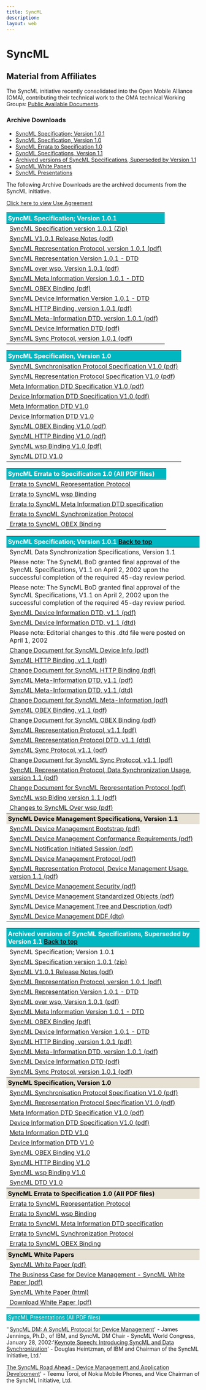 ```yaml
---
title: SyncML
description:
layout: web
---
```

# SyncML
## Material from Affiliates

The SyncML initiative recently consolidated into the Open Mobile Alliance (OMA), contributing their technical work to the OMA technical Working Groups: [Public Available Documents](/specifications/search/public-docs).

### Archive Downloads

- [SyncML Specification; Version 1.0.1](#V101)
- [SyncML Specification, Version 1.0](#SV10)
- [SyncML Errata to Specification 1.0](#EV10)
- [SyncML Specifications, Version 1.1](#V11)
- [Archived versions of SyncML Specifications, Superseded by Version 1.1](#ARCHV11)
- [SyncML White Papers](#WP)
- [SyncML Presentations](#PR)

The following Archive Downloads are the archived documents from the SyncML initiative.

[Click here to view Use Agreement](/omaspecworks/about/policies-terms/use-agreement)

<table>
    <thead>
        <tr>
            <th class="head">SyncML Specification; Version 1.0.1</th>
        </tr>
    </thead>
    <tbody>
        <tr>
            <td><a target="_blank" href="http://www.openmobilealliance.org/tech/affiliates/syncml/spec1-0-1.zip" title="By Clicking here you accept the use agreement">SyncML Specification version 1.0.1 (Zip)</a></td>
        </tr>
        <tr>
            <td><a target="_blank" href="http://www.openmobilealliance.org/tech/affiliates/syncml/v1-0-1release_notes.pdf" title="By Clicking here you accept the use agreement">SyncML V1.0.1 Release Notes (pdf)</a></td>
        </tr>
        <tr>
            <td><a target="_blank" href="http://www.openmobilealliance.org/tech/affiliates/syncml/syncml_represent_v101_20010615.pdf" title="By Clicking here you accept the use agreement">SyncML Representation Protocol, version 1.0.1 (pdf)</a></td>
        </tr>
        <tr>
            <td><a target="_blank" href="http://www.openmobilealliance.org/tech/affiliates/syncml/syncml_represent_v101_20010615.dtd" title="By Clicking here you accept the use agreement">SyncML Representation Version 1.0.1 - DTD</a></td>
        </tr>
        <tr>
            <td><a target="_blank" href="http://www.openmobilealliance.org/tech/affiliates/syncml/syncml_wsp_v101_20010615.pdf" title="By Clicking here you accept the use agreement">SyncML over wsp, Version 1.0.1 (pdf)</a></td>
        </tr>
        <tr>
            <td><a target="_blank" href="http://www.openmobilealliance.org/tech/affiliates/syncml/syncml_metinf_v101_20010615.dtd" title="By Clicking here you accept the use agreement">SyncML Meta Information Version 1.0.1 - DTD</a></td>
        </tr>
        <tr>
            <td><a target="_blank" href="http://www.openmobilealliance.org/tech/affiliates/syncml/syncml_obex_v101_20010615.pdf" title="By Clicking here you accept the use agreement">SyncML OBEX Binding (pdf)</a></td>
        </tr>
        <tr>
            <td><a target="_blank" href="http://www.openmobilealliance.org/tech/affiliates/syncml/syncml_devinf_v101_20010615.dtd" title="By Clicking here you accept the use agreement">SyncML Device Information Version 1.0.1 - DTD</a></td>
        </tr>
        <tr>
            <td><a target="_blank" href="http://www.openmobilealliance.org/tech/affiliates/syncml/syncml_http_v101_20010615.pdf" title="By Clicking here you accept the use agreement">SyncML HTTP Binding, version 1.0.1 (pdf)</a></td>
        </tr>
        <tr>
            <td><a target="_blank" href="http://www.openmobilealliance.org/tech/affiliates/syncml/syncml_metinf_v101_20010615.pdf" title="By Clicking here you accept the use agreement">SyncML Meta-Information DTD, version 1.0.1 (pdf)</a></td>
        </tr>
        <tr>
            <td><a target="_blank" href="http://www.openmobilealliance.org/tech/affiliates/syncml/syncml_devinf_v101_20010615.pdf" title="By Clicking here you accept the use agreement">SyncML Device Information DTD (pdf)</a></td>
        </tr>
        <tr>
            <td><a target="_blank" href="http://www.openmobilealliance.org/tech/affiliates/syncml/syncml_protocol_v101_20010615.pdf" title="By Clicking here you accept the use agreement">SyncML Sync Protocol, version 1.0.1 (pdf)</a></td>
        </tr>
    </tbody>
</table>

<table class="bg-[#F5F2ED]">
    <thead>
        <tr>
            <th class="head">SyncML Specification, Version 1.0</th>
        </tr>
    </thead>
    <tbody>
        <tr>
            <td><a target="_blank" href="http://www.openmobilealliance.org/tech/affiliates/syncml/syncml_protocol_v10_20001207.pdf" title="By Clicking here you accept the use agreement">SyncML Synchronisation Protocol Specification V1.0 (pdf)</a></td>
        </tr>
        <tr>
            <td><a target="_blank" href="http://www.openmobilealliance.org/tech/affiliates/syncml/syncml_represent_v10_20001207.pdf" title="By Clicking here you accept the use agreement">SyncML Representation Protocol Specification V1.0 (pdf)</a></td>
        </tr>
        <tr>
            <td><a target="_blank" href="http://www.openmobilealliance.org/tech/affiliates/syncml/syncml_metinf_v10_20001207.pdf" title="By Clicking here you accept the use agreement">Meta Information DTD Specification V1.0 (pdf)</a></td>
        </tr>
        <tr>
            <td><a target="_blank" href="http://www.openmobilealliance.org/tech/affiliates/syncml/syncml_devinf_v10_20001207.pdf" title="By Clicking here you accept the use agreement">Device Information DTD Specification V1.0 (pdf)</a></td>
        </tr>
        <tr>
            <td><a target="_blank" href="http://www.openmobilealliance.org/tech/affiliates/syncml/syncml_metinf_v10_20001207.dtd" title="By Clicking here you accept the use agreement">Meta Information DTD V1.0</a></td>
        </tr>
        <tr>
            <td><a target="_blank" href="http://www.openmobilealliance.org/tech/affiliates/syncml/syncml_devinf_v10_20001217.dtd" title="By Clicking here you accept the use agreement">Device Information DTD V1.0</a></td>
        </tr>
        <tr>
            <td><a target="_blank" href="http://www.openmobilealliance.org/tech/affiliates/syncml/syncml_obex_v10_20001207.pdf" title="By Clicking here you accept the use agreement">SyncML OBEX Binding V1.0 (pdf)</a></td>
        </tr>
        <tr>
            <td><a target="_blank" href="http://www.openmobilealliance.org/tech/affiliates/syncml/syncml_http_v10_20001207.pdf" title="By Clicking here you accept the use agreement">SyncML HTTP Binding V1.0 (pdf)</a></td>
        </tr>
        <tr>
            <td><a target="_blank" href="http://www.openmobilealliance.org/tech/affiliates/syncml/syncml_wsp_v10_20001207.pdf" title="By Clicking here you accept the use agreement">SyncML wsp Binding V1.0 (pdf)</a></td>
        </tr>
        <tr>
            <td><a target="_blank" href="http://www.openmobilealliance.org/tech/affiliates/syncml/syncml_represent_v10_20001207.dtd" title="By Clicking here you accept the use agreement">SyncML DTD V1.0</a></td>
        </tr>
    </tbody>
</table>

<table>
    <thead>
        <tr>
            <th id="EV10" class="head">SyncML Errata to Specification 1.0 (All PDF files)</th>
        </tr>
    </thead>
    <tbody>
        <tr>
            <td><a target="_blank" href="http://www.openmobilealliance.org/tech/affiliates/syncml/Errata_to_SyncML_Representation_Protocol.pdf" title="By Clicking here you accept the use agreement">Errata to SyncML Representation Protocol</a></td>
        </tr>
        <tr>
            <td><a target="_blank" href="http://www.openmobilealliance.org/tech/affiliates/syncml/Errata_to_SyncML_wsp_Binding.pdf" title="By Clicking here you accept the use agreement">Errata to SyncML wsp Binding</a></td>
        </tr>
        <tr>
            <td><a target="_blank" href="http://www.openmobilealliance.org/tech/affiliates/syncml/Errata_to_SyncML_Meta_Information_DTD_specification.pdf" title="By Clicking here you accept the use agreement">Errata to SyncML Meta Information DTD specification</a></td>
        </tr>
        <tr>
            <td><a target="_blank" href="http://www.openmobilealliance.org/tech/affiliates/syncml/Errata_to_SyncML_Synchronization_Protocol.pdf" title="By Clicking here you accept the use agreement">Errata to SyncML Synchronization Protocol</a></td>
        </tr>
        <tr>
            <td><a target="_blank" href="http://www.openmobilealliance.org/tech/affiliates/syncml/Errata_to_SyncML_OBEX_Binding.pdf" title="By Clicking here you accept the use agreement">Errata to SyncML OBEX Binding</a></td>
        </tr>
    </tbody>
</table>

<table class="bg-[#F5F2ED]">
    <thead>
        <tr>
            <th id="V101" class="head">SyncML Specification; Version 1.0.1 <a href="#material-from-affiliates-syncml">Back to top</a></th>
        </tr>
    </thead>
    <tbody>
        <tr>
            <td class="dark:text-black">SyncML Data Synchronization Specifications, Version 1.1</td>
        </tr>
        <tr>
            <td class="dark:text-black">Please note: The SyncML BoD granted final approval of the SyncML Specifications, V1.1 on April 2, 2002 upon the successful completion of the required 45-day review period.</td>
        </tr>
        <tr>
            <td class="dark:text-black">Please note: The SyncML BoD granted final approval of the SyncML Specifications, V1.1 on April 2, 2002 upon the successful completion of the required 45-day review period.</td>
        </tr>
        <tr>
            <td><a target="_blank" href="http://www.openmobilealliance.org/tech/affiliates/syncml/syncml_devinf_v11_20020215.pdf" title="By Clicking here you accept the use agreement">SyncML Device Information DTD, v1.1 (pdf)</a></td>
        </tr>
        <tr>
            <td><a target="_blank" href="http://www.openmobilealliance.org/tech/affiliates/syncml/syncml_devinf_v11_20020215a.dtd" title="By Clicking here you accept the use agreement">SyncML Device Information DTD, v1.1 (dtd)</a></td>
        </tr>
        <tr>
            <td class="dark:text-black">Please note: Editorial changes to this .dtd file were posted on April 1, 2002</td>
        </tr>
        <tr>
            <td><a target="_blank" href="http://www.openmobilealliance.org/tech/affiliates/syncml/changes_for_syncml_devinf_v11_20020215.pdf" title="By Clicking here you accept the use agreement">Change Document for SyncML Device Info (pdf)</a></td>
        </tr>
        <tr>
            <td><a target="_blank" href="http://www.openmobilealliance.org/tech/affiliates/syncml/syncml_http_v11_20020215.pdf" title="By Clicking here you accept the use agreement">SyncML HTTP Binding, v1.1 (pdf)</a></td>
        </tr>
        <tr>
            <td><a target="_blank" href="http://www.openmobilealliance.org/tech/affiliates/syncml/changes_for_syncml_http_v11_20020215.pdf" title="By Clicking here you accept the use agreement">Change Document for SyncML HTTP Binding (pdf)</a></td>
        </tr>
        <tr>
            <td><a target="_blank" href="http://www.openmobilealliance.org/tech/affiliates/syncml/syncml_metinf_v11_20020215.pdf" title="By Clicking here you accept the use agreement">SyncML Meta-Information DTD, v1.1 (pdf)</a></td>
        </tr>
        <tr>
            <td><a target="_blank" href="http://www.openmobilealliance.org/tech/affiliates/syncml/syncml_metinf_v11_20020215.dtd" title="By Clicking here you accept the use agreement">SyncML Meta-Information DTD, v1.1 (dtd)</a></td>
        </tr>
        <tr>
            <td><a target="_blank" href="http://www.openmobilealliance.org/tech/affiliates/syncml/changes_for_syncml_metinf_v11_20020215.pdf" title="By Clicking here you accept the use agreement">Change Document for SyncML Meta-Information (pdf)</a></td>
        </tr>
        <tr>
            <td><a target="_blank" href="http://www.openmobilealliance.org/tech/affiliates/syncml/syncml_obex_v11_20020215.pdf" title="By Clicking here you accept the use agreement">SyncML OBEX Binding, v1.1 (pdf)</a></td>
        </tr>
        <tr>
            <td><a target="_blank" href="http://www.openmobilealliance.org/tech/affiliates/syncml/changes_for_syncml_obex_v11_20020215.pdf" title="By Clicking here you accept the use agreement">Change Document for SyncML OBEX Binding (pdf)</a></td>
        </tr>
        <tr>
            <td><a target="_blank" href="http://www.openmobilealliance.org/tech/affiliates/syncml/syncml_represent_v11_20020215.pdf" title="By Clicking here you accept the use agreement">SyncML Representation Protocol, v1.1 (pdf)</a></td>
        </tr>
        <tr>
            <td><a target="_blank" href="http://www.openmobilealliance.org/tech/affiliates/syncml/syncml_represent_v11_20020215.dtd" title="By Clicking here you accept the use agreement">SyncML Representation Protocol DTD, v1.1 (dtd)</a></td>
        </tr>
        <tr>
            <td><a target="_blank" href="http://www.openmobilealliance.org/tech/affiliates/syncml/syncml_sync_protocol_v11_20020215.pdf" title="By Clicking here you accept the use agreement">SyncML Sync Protocol, v1.1 (pdf)</a></td>
        </tr>
        <tr>
            <td><a target="_blank" href="http://www.openmobilealliance.org/tech/affiliates/syncml/changes_for_syncml_protocol_v11_20020215.pdf" title="By Clicking here you accept the use agreement">Change Document for SyncML Sync Protocol, v1.1 (pdf)</a></td>
        </tr>
        <tr>
            <td><a target="_blank" href="http://www.openmobilealliance.org/tech/affiliates/syncml/syncml_sync_represent_v11_20020215.pdf" title="By Clicking here you accept the use agreement">SyncML Representation Protocol, Data Synchronization Usage, version 1.1 (pdf)</a></td>
        </tr>
        <tr>
            <td><a target="_blank" href="http://www.openmobilealliance.org/tech/affiliates/syncml/changes_for_syncml_represent_v11_20020215.pdf" title="By Clicking here you accept the use agreement">Change Document for SyncML Representation Protocol (pdf)</a></td>
        </tr>
        <tr>
            <td><a target="_blank" href="http://www.openmobilealliance.org/tech/affiliates/syncml/syncml_wsp_v11_20020215.pdf" title="By Clicking here you accept the use agreement">SyncML wsp Biding version 1.1 (pdf)</a></td>
        </tr>
        <tr>
            <td><a target="_blank" href="http://www.openmobilealliance.org/tech/affiliates/syncml/changes_for_syncml_wsp_v11_20020215.pdf" title="By Clicking here you accept the use agreement">Changes to SyncML Over wsp (pdf)</a></td>
        </tr>
        <tr>
            <th id="V11" class="bhead">SyncML Device Management Specifications, Version 1.1</th>
        </tr>
        <tr>
            <td><a target="_blank" href="http://www.openmobilealliance.org/tech/affiliates/syncml/syncml_dm_boot_v11_20020215.pdf" title="By Clicking here you accept the use agreement">SyncML Device Management Bootstrap (pdf)</a></td>
        </tr>
        <tr>
            <td><a target="_blank" href="http://www.openmobilealliance.org/tech/affiliates/syncml/syncml_dm_conreqs_v11_20020215.pdf" title="By Clicking here you accept the use agreement">SyncML Device Management Conformance Requirements (pdf)</a></td>
        </tr>
        <tr>
            <td><a target="_blank" href="http://www.openmobilealliance.org/tech/affiliates/syncml/syncml_dm_notification_v11_20020215.pdf" title="By Clicking here you accept the use agreement">SyncML Notification Initiated Session (pdf)</a></td>
        </tr>
        <tr>
            <td><a target="_blank" href="http://www.openmobilealliance.org/tech/affiliates/syncml/syncml_dm_protocol_v11_20020215.pdf" title="By Clicking here you accept the use agreement">SyncML Device Management Protocol (pdf)</a></td>
        </tr>
        <tr>
            <td><a target="_blank" href="http://www.openmobilealliance.org/tech/affiliates/syncml/syncml_dm_represent_v11_20020215.pdf" title="By Clicking here you accept the use agreement">SyncML Representation Protocol, Device Management Usage, version 1.1 (pdf)</a></td>
        </tr>
        <tr>
            <td><a target="_blank" href="http://www.openmobilealliance.org/tech/affiliates/syncml/syncml_dm_sec_v11_20020215.pdf" title="By Clicking here you accept the use agreement">SyncML Device Management Security (pdf)</a></td>
        </tr>
        <tr>
            <td><a target="_blank" href="http://www.openmobilealliance.org/tech/affiliates/syncml/syncml_dm_std_obj_v11_20020215.pdf" title="By Clicking here you accept the use agreement">SyncML Device Management Standardized Objects (pdf)</a></td>
        </tr>
        <tr>
            <td><a target="_blank" href="http://www.openmobilealliance.org/tech/affiliates/syncml/syncml_dm_tnd_v11_20020215.pdf" title="By Clicking here you accept the use agreement">SyncML Device Management Tree and Description (pdf)</a></td>
        </tr>
        <tr>
            <td><a target="_blank" href="http://www.openmobilealliance.org/tech/affiliates/syncml/syncml_dm_ddf_v11_20020215.dtd" title="By Clicking here you accept the use agreement">SyncML Device Management DDF (dtd)</a></td>
        </tr>
    </tbody>
</table>

<table>
    <thead>
        <tr>
            <th id="ARCHV11" class="head">Archived versions of SyncML Specifications, Superseded by Version 1.1 <a href="#material-from-affiliates-syncml">Back to top</a></th>
        </tr>
    </thead>
    <tbody>
        <tr>
            <td>SyncML Specification; Version 1.0.1</td>
        </tr>
        <tr>
            <td><a target="_blank" href="http://www.openmobilealliance.org/tech/affiliates/syncml/spec1-0-1.zip" title="By Clicking here you accept the use agreement">SyncML Specification version 1.0.1 (zip)</a></td>
        </tr>
        <tr>
            <td><a target="_blank" href="http://www.openmobilealliance.org/tech/affiliates/syncml/v1-0-1release_notes.pdf" title="By Clicking here you accept the use agreement">SyncML V1.0.1 Release Notes (pdf)</a></td>
        </tr>
        <tr>
            <td><a target="_blank" href="http://www.openmobilealliance.org/tech/affiliates/syncml/syncml_represent_v101_20010615.pdf" title="By Clicking here you accept the use agreement">SyncML Representation Protocol, version 1.0.1 (pdf)</a></td>
        </tr>
        <tr>
            <td><a target="_blank" href="http://www.openmobilealliance.org/tech/affiliates/syncml/syncml_represent_v101_20010615.dtd" title="By Clicking here you accept the use agreement">SyncML Representation Version 1.0.1 - DTD</a></td>
        </tr>
        <tr>
            <td><a target="_blank" href="http://www.openmobilealliance.org/tech/affiliates/syncml/syncml_wsp_v101_20010615.pdf" title="By Clicking here you accept the use agreement">SyncML over wsp, Version 1.0.1 (pdf)</a></td>
        </tr>
        <tr>
            <td><a target="_blank" href="http://www.openmobilealliance.org/tech/affiliates/syncml/syncml_metinf_v101_20010615.dtd" title="By Clicking here you accept the use agreement">SyncML Meta Information Version 1.0.1 - DTD</a></td>
        </tr>
        <tr>
            <td><a target="_blank" href="http://www.openmobilealliance.org/tech/affiliates/syncml/syncml_obex_v101_20010615.pdf" title="By Clicking here you accept the use agreement">SyncML OBEX Binding (pdf)</a></td>
        </tr>
        <tr>
            <td><a target="_blank" href="http://www.openmobilealliance.org/tech/affiliates/syncml/syncml_devinf_v101_20010615.dtd" title="By Clicking here you accept the use agreement">SyncML Device Information Version 1.0.1 - DTD</a></td>
        </tr>
        <tr>
            <td><a target="_blank" href="http://www.openmobilealliance.org/tech/affiliates/syncml/syncml_http_v101_20010615.pdf" title="By Clicking here you accept the use agreement">SyncML HTTP Binding, version 1.0.1 (pdf)</a></td>
        </tr>
        <tr>
            <td><a target="_blank" href="http://www.openmobilealliance.org/tech/affiliates/syncml/syncml_metinf_v101_20010615.pdf" title="By Clicking here you accept the use agreement">SyncML Meta-Information DTD, version 1.0.1 (pdf)</a></td>
        </tr>
        <tr>
            <td><a target="_blank" href="http://www.openmobilealliance.org/tech/affiliates/syncml/syncml_devinf_v101_20010615.pdf" title="By Clicking here you accept the use agreement">SyncML Device Information DTD (pdf)</a></td>
        </tr>
        <tr>
            <td><a target="_blank" href="http://www.openmobilealliance.org/tech/affiliates/syncml/syncml_protocol_v101_20010615.pdf" title="By Clicking here you accept the use agreement">SyncML Sync Protocol, version 1.0.1 (pdf)</a></td>
        </tr>
        <tr>
            <th id="SV10" class="bhead">SyncML Specification, Version 1.0</th>
        </tr>
        <tr>
            <td><a target="_blank" href="http://www.openmobilealliance.org/tech/affiliates/syncml/syncml_protocol_v10_20001207.pdf" title="By Clicking here you accept the use agreement">SyncML Synchronisation Protocol Specification V1.0 (pdf)</a></td>
        </tr>
        <tr>
            <td><a target="_blank" href="http://www.openmobilealliance.org/tech/affiliates/syncml/syncml_represent_v10_20001207.pdf" title="By Clicking here you accept the use agreement">SyncML Representation Protocol Specification V1.0 (pdf)</a></td>
        </tr>
        <tr>
            <td><a target="_blank" href="http://www.openmobilealliance.org/tech/affiliates/syncml/syncml_metinf_v10_20001207.pdf" title="By Clicking here you accept the use agreement">Meta Information DTD Specification V1.0 (pdf)</a></td>
        </tr>
        <tr>
            <td><a target="_blank" href="http://www.openmobilealliance.org/tech/affiliates/syncml/syncml_devinf_v10_20001207.pdf" title="By Clicking here you accept the use agreement">Device Information DTD Specification V1.0 (pdf)</a></td>
        </tr>
        <tr>
            <td><a target="_blank" href="http://www.openmobilealliance.org/tech/affiliates/syncml/syncml_metinf_v10_20001207.dtd" title="By Clicking here you accept the use agreement">Meta Information DTD V1.0</a></td>
        </tr>
        <tr>
            <td><a target="_blank" href="http://www.openmobilealliance.org/tech/affiliates/syncml/syncml_devinf_v10_20001207.dtd" title="By Clicking here you accept the use agreement">Device Information DTD V1.0</a></td>
        </tr>
        <tr>
            <td><a target="_blank" href="http://www.openmobilealliance.org/tech/affiliates/syncml/syncml_obex_v10_20001207.pdf" title="By Clicking here you accept the use agreement">SyncML OBEX Binding V1.0</a></td>
        </tr>
        <tr>
            <td><a target="_blank" href="http://www.openmobilealliance.org/tech/affiliates/syncml/syncml_http_v10_20001207.pdf" title="By Clicking here you accept the use agreement">SyncML HTTP Binding V1.0</a></td>
        </tr>
        <tr>
            <td><a target="_blank" href="http://www.openmobilealliance.org/tech/affiliates/syncml/syncml_wsp_v10_20001207.pdf" title="By Clicking here you accept the use agreement">SyncML wsp Binding V1.0</a></td>
        </tr>
        <tr>
            <td><a target="_blank" href="http://www.openmobilealliance.org/tech/affiliates/syncml/syncml_represent_v10_20001207.dtd" title="By Clicking here you accept the use agreement">SyncML DTD V1.0</a></td>
        </tr>
        <tr>
            <th class="bhead">SyncML Errata to Specification 1.0 (All PDF files)</th>
        </tr>
        <tr>
            <td><a target="_blank" href="http://www.openmobilealliance.org/tech/affiliates/syncml/Errata_to_SyncML_Representation_Protocol.pdf" title="By Clicking here you accept the use agreement">Errata to SyncML Representation Protocol</a></td>
        </tr>
        <tr>
            <td><a target="_blank" href="http://www.openmobilealliance.org/tech/affiliates/syncml/Errata_to_SyncML_wsp_Binding.pdf" title="By Clicking here you accept the use agreement">Errata to SyncML wsp Binding</a></td>
        </tr>
        <tr>
            <td><a target="_blank" href="http://www.openmobilealliance.org/tech/affiliates/syncml/Errata_to_SyncML_Meta_Information_DTD_specification.pdf" title="By Clicking here you accept the use agreement">Errata to SyncML Meta Information DTD specification</a></td>
        </tr>
        <tr>
            <td><a target="_blank" href="http://www.openmobilealliance.org/tech/affiliates/syncml/Errata_to_SyncML_Synchronization_Protocol.pdf" title="By Clicking here you accept the use agreement">Errata to SyncML Synchronization Protocol</a></td>
        </tr>
        <tr>
            <td><a target="_blank" href="http://www.openmobilealliance.org/tech/affiliates/syncml/Errata_to_SyncML_OBEX_Binding.pdf" title="By Clicking here you accept the use agreement">Errata to SyncML OBEX Binding</a></td>
        </tr>
        <tr>
            <th id="WP" class="bhead">SyncML White Papers</th>
        </tr>
        <tr>
            <td><a target="_blank" href="http://www.openmobilealliance.org/tech/affiliates/syncml/whitepaper.pdf" title="By Clicking here you accept the use agreement">SyncML White Paper (pdf)</a></td>
        </tr>
        <tr>
            <td><a target="_blank" href="http://www.openmobilealliance.org/tech/affiliates/syncml/syncml_devman_business_cases_whppr.pdf" title="By Clicking here you accept the use agreement">The Business Case for Device Management - SyncML White Paper (pdf)</a></td>
        </tr>
        <tr>
            <td><a href="https://www.openmobilealliance.org/tech/affiliates/syncml/syncml_whitepaper.html" title="By Clicking here you accept the use agreement">SyncML White Paper (html)</a></td>
        </tr>
        <tr>
            <td><a target="_blank" href="http://www.openmobilealliance.org/tech/affiliates/syncml/whitepaper.pdf" title="By Clicking here you accept the use agreement">Download White Paper (pdf)</a></td>
        </tr>
    </tbody>
</table>     

<div class="head" id="PR">SyncML Presentations (All PDF files)</div>

''<a target="_blank" href="http://www.openmobilealliance.org/tech/affiliates/syncml/syncmldm_28jan02_james_jennings.pdf" title="By Clicking here you accept the use agreement">SyncML DM: A SyncML Protocol for Device Management</a>' - James Jennings, Ph.D., of IBM, and SyncML DM Chair - SyncML World Congress, January 28, 2002:'<a target="_blank" href="http://www.openmobilealliance.org/tech/affiliates/syncml/introducing_syncml_29jan02_douglas_heintzman.pdf" title="By Clicking here you accept the use agreement">Keynote Speech: Introducing SyncML and Data Synchronization</a>' - Douglas Heintzman, of IBM and Chairman of the SyncML Initiative, Ltd.'<a target="_blank" href="http://www.openmobilealliance.org/tech/affiliates/syncml/syncml_roadmap_30jan02_teemu_toroi.pdf" title="By Clicking here you accept the use agreement">

The SyncML Road Ahead - Device Management and Application Development</a>' - Teemu Toroi, of Nokia Mobile Phones, and Vice Chairman of the SyncML Initiative, Ltd.

<style scoped>

.light a {
    text-decoration: none;
    color: theme('colors.oma-blue.300');
}

.head {
    background-color: #00B7C1;
    padding-left: 4px;
    color: white;
    text-align: left;
}

.dark .head {
    background-color: #00B7C1;
    padding-left: 4px;
    color: white;
    text-align: left;
}

.bhead {
    background-color: #E7E1D3;
    padding-left: 4px;
    color: black;
    text-align: left;
}

.dark .bhead {
    background-color: #E7E1D3;
    padding-left: 4px;
    color: black;
    text-align: left;
}

</style>